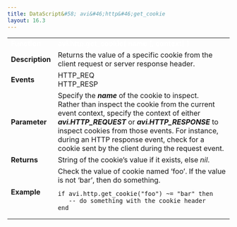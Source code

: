 ```yaml
---
title: DataScript&#58; avi&#46;http&#46;get_cookie
layout: 16.3
---
```

<table class="table table-hover table table-bordered table-hover">  
<tbody>       
<tr>   
<td><font size="3" color="white"><strong>Function</strong></font></td>
<td><font color="white"><b>avi.http.get_cookie( name [, context] )</b></font></td>
</tr>
<tr>   
<td><font size="3"><strong>Description</strong></font></td>
<td>Returns the value of a specific cookie from the client request or server response header.</td>
</tr>
<tr>   
<td><font size="3"><strong>Events</strong></font></td>
<td>HTTP_REQ<br> HTTP_RESP</td>
</tr>
<tr>   
<td><font size="3"><strong>Parameter</strong></font></td>
<td>Specify the <strong><em>name</em> </strong>of the cookie to inspect.<br> Rather than inspect the cookie from the current event context, specify the context of either <strong><em>avi.HTTP_REQUEST</em></strong> or <strong><em>avi.HTTP_RESPONSE</em></strong> to inspect cookies from those events.  For instance, during an HTTP response event, check for a cookie sent by the client during the request event.</td>
</tr>
<tr>   
<td><font size="3"><strong>Returns</strong></font></td>
<td>String of the cookie’s value if it exists, else <em>nil</em>.</td>
</tr>
<tr>   
<td><font size="3"><strong>Example</strong></font></td>
<td>Check the value of cookie named ‘foo’. If the value is not ‘bar’, then do something.<br> 
<!-- Crayon Syntax Highlighter v2.7.1 --> <pre><code class="language-lua">if avi.http.get_cookie("foo") ~= "bar" then
   -- do something with the cookie header
end</code></pre> 
<!-- [Format Time: 0.0011 seconds] --></td>
</tr>
</tbody>
</table> 